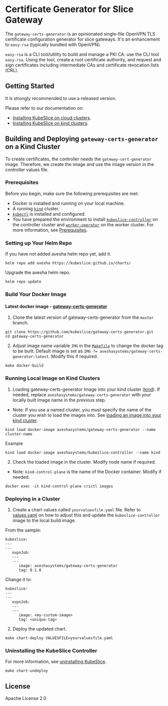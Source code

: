 # Certificate Generator for Slice Gateway

The `gateway-certs-generator` is an opinionated single-file OpenVPN TLS certificate configuration generator for slice gateways. It's an enhancement to `easy-rsa` (typically bundled with OpenVPN).

`easy-rsa` is a CLI tool/utility to build and manage a PKI CA. use the CLI tool `easy-rsa`. Using the tool, create a root certificate authority, and request and sign certificates including intermediate CAs and certificate revocation lists (CRL).

## Getting Started
It is strongly recommended to use a released version. 

Please refer to our documentation on:
- [Installing KubeSlice on cloud clusters](https://kubeslice.io/documentation/open-source/0.5.0/getting-started-with-cloud-clusters/installing-kubeslice/installing-the-kubeslice-controller).
- [Installing KubeSlice on kind clusters](https://kubeslice.io/documentation/open-source/0.5.0/tutorials/kind-install-kubeslice-controller).

## Building and Deploying `gateway-certs-generator` on a Kind Cluster

To create certificates, the controller needs the `gateway-cert-generator` image. Therefore, we create the image and use the image version in the controller values file.

### Prerequisites
Before you begin, make sure the following prerequisites are met:
* Docker is installed and running on your local machine.
* A running [`kind`](https://kind.sigs.k8s.io/) cluster.
* [`kubectl`](https://kubernetes.io/docs/tasks/tools/) is installed and configured.
* You have prepared the environment to install [`kubeslice-controller`](https://github.com/kubeslice/kubeslice-controller) on the controller cluster and [`worker-operator`](https://github.com/kubeslice/worker-operator) on the worker cluster. For more information, see [Prerequisites](https://kubeslice.io/documentation/open-source/0.5.0/getting-started-with-cloud-clusters/prerequisites/).

### Setting up Your Helm Repo
If you have not added avesha helm repo yet, add it.

```console
helm repo add avesha https://kubeslice.github.io/charts/
```

Upgrade the avesha helm repo.

```console
helm repo update
```

### Build Your Docker Image
#### Latest docker image - [gateway-certs-generator](https://hub.docker.com/r/aveshasystems/gateway-certs-generator)

1. Clone the latest version of gateway-certs-generator from  the `master` branch.

```console
git clone https://github.com/kubeslice/gateway-certs-generator.git
cd gateway-certs-generator
```

2. Adjust image name variable `IMG` in the [`Makefile`](Makefile) to change the docker tag to be built.
   Default image is set as `IMG ?= aveshasystems/gateway-certs-generator:latest`. Modify this if required.

```console
make docker-build
```
### Running Local Image on Kind Clusters

1. Loading gateway-certs-generator Image into your kind cluster ([kind](https://kind.sigs.k8s.io/docs/user/quick-start/#loading-an-image-into-your-cluster)).
   If needed, replace `aveshasystems/gateway-certs-generator` with your locally built image name in the previous step.
   
* Note: If you use a named cluster, you must specify the name of the cluster you wish to load the images into. See [loading an image into your kind cluster](https://kind.sigs.k8s.io/docs/user/quick-start/#loading-an-image-into-your-cluster).
```console
kind load docker-image aveshasystems/gateway-certs-generator --name cluster-name
```
Example
```console
kind load docker-image aveshasystems/kubeslice-controller --name kind
```

2. Check the loaded image in the cluster. Modify node name if required.

* Note: `kind-control-plane` is the name of the Docker container. Modify if needed.
```console
docker exec -it kind-control-plane crictl images
```

### Deploying in a Cluster
1. Create a chart values called `yourvaluesfile.yaml` file. Refer to [values.yaml](https://github.com/kubeslice/charts/blob/master/charts/kubeslice-controller/values.yaml) on how to adjust this and update the `kubeslice-controller` image to the local build image.

From the sample:

```
kubeslice:
---
---
   ovpnJob:
   ---
   ---
      image: aveshasystems/gateway-certs-generator
      tag: 0.1.0
```

Change it to:

```
kubeslice:
---
---
   ovpnJob:
   ---
   ---
      image: <my-custom-image> 
      tag: <unique-tag>
````

2. Deploy the updated chart.

```console
make chart-deploy VALUESFILE=yourvaluesfile.yaml
```

### Uninstalling the KubeSlice Controller
For more information, see [uninstalling KubeSlice](https://kubeslice.io/documentation/open-source/0.5.0/getting-started-with-cloud-clusters/uninstalling-kubeslice/offboarding-namespaces).

```console
make chart-undeploy
 ```

## License

Apache License 2.0

